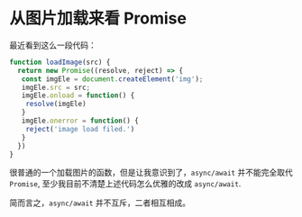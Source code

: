 # 从图片加载来看 Promise

最近看到这么一段代码：

```js
function loadImage(src) {
  return new Promise((resolve, reject) => {
   const imgEle = document.createElement('img');
   imgEle.src = src;
   imgEle.onload = function() {
    resolve(imgEle)
   }
   imgEle.onerror = function() {
    reject('image load filed.')
   }
  })
}
```

很普通的一个加载图片的函数，但是让我意识到了，`async/await` 并不能完全取代 `Promise`, 至少我目前不清楚上述代码怎么优雅的改成 `async/await`.

简而言之，`async/await` 并不互斥，二者相互相成。
